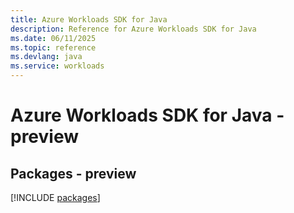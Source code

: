```yaml
---
title: Azure Workloads SDK for Java
description: Reference for Azure Workloads SDK for Java
ms.date: 06/11/2025
ms.topic: reference
ms.devlang: java
ms.service: workloads
---
```

# Azure Workloads SDK for Java - preview
## Packages - preview
[!INCLUDE [packages](workloads-index.md)]